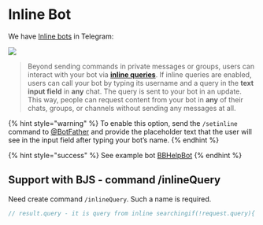 # Inline Bot

We have [Inline bots](https://core.telegram.org/bots/inline) in Telegram:

[![](https://core.telegram.org/file/811140995/1/I-wubuXAnzk/2e39739d0ac6bd5458)](https://core.telegram.org/file/811140995/1/I-wubuXAnzk/2e39739d0ac6bd5458)

> Beyond sending commands in private messages or groups, users can interact with your bot via [**inline queries**](https://core.telegram.org/bots/api#inline-mode). If inline queries are enabled, users can call your bot by typing its username and a query in the **text input field** in **any** chat. The query is sent to your bot in an update. This way, people can request content from your bot in **any** of their chats, groups, or channels without sending any messages at all.

{% hint style="warning" %}
To enable this option, send the `/setinline` command to [@BotFather](https://telegram.me/botfather) and provide the placeholder text that the user will see in the input field after typing your bot’s name.
{% endhint %}

{% hint style="success" %}
See example bot [BBHelpBot](https://t.me/bbhelpbot)
{% endhint %}

## Support with BJS - command /inlineQuery

Need create command `/inlineQuery`. Such a name is required.

```javascript
// result.query - it is query from inline searchingif(!request.query){ return }results = [];totalResult = 0;// it is array of results.// we have InlineQueryResultArticle// core.telegram.org/bots/api#inlinequeryresultarticle// another types: https://core.telegram.org/bots/api#inlinequeryresultresults.push({  type: "article",  id: totalResult,  title: "Text for item",  input_message_content:     { "message_text": "This message will be in chat" }})Api.answerInlineQuery({  // see another fields at:  // core.telegram.org/bots/api#answerinlinequery  inline_query_id: request.id,  results: results,  cache_time: 30000 // cache time in sec})
```


